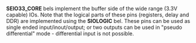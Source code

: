 **SEIO33_CORE** bels implement the buffer side of the wide range (3.3V capable) IOs. Note that the logical parts of these pins (registers, delay and DDR) are implemented using the **SIOLOGIC** bel. These pins can be used as single ended input/inout/output; or two outputs can be used in "pseudo differential" mode - differential input is not possible.
